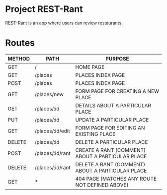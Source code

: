 # Project REST-Rant

REST-Rant is an app where users can review restaurants.

# Routes
| METHOD       | PATH                                 | PURPOSE  |
|------------|---------------------------------------|---|
| GET | / | HOME PAGE  |
| GET | /places | PLACES INDEX PAGE  |
| POST | /places | PLACES INDEX PAGE  |
| GET | /places/new | FORM PAGE FOR CREATING A NEW PLACE  |
| GET | /places/:id |   DETAILS ABOUT A PARTICULAR PLACE  |
| PUT | /places/:id |   UPDATE A PARTICULAR PLACE  |
| GET | /places/:id/edit |   FORM PAGE FOR EDITING AN EXISTING PLACE  |
| DELETE | /places/:id |   DELETE A PARTICULAR PLACE  |   
| POST | /places/:id/rant |   CREATE A RANT (COMMENT) ABOUT A PARTICULAR PLACE  |
| DELETE | /places/:id/rant |   DELETE A RANT (COMMENT) ABOUT A PARTICULAR PLACE  |
| GET | * | 404 PAGE (MATCHES ANY ROUTE NOT DEFINED ABOVE)  |
